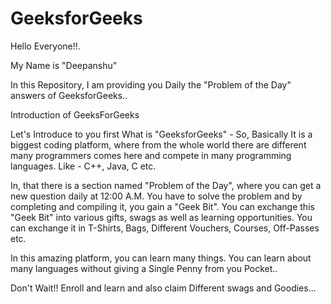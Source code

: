 # GeeksforGeeks

Hello Everyone!!.

My Name is "Deepanshu"

In this Repository, I am providing you Daily the "Problem of the Day" answers of GeeksforGeeks..

Introduction of GeeksForGeeks 


Let's Introduce to you first What is "GeeksforGeeks" - So, Basically It is a biggest coding platform, where from the whole world there are different many programmers comes here and compete in many programming languages. Like - C++, Java, C etc.

In, that there is a section named "Problem of the Day", where you can get a new question daily at 12:00 A.M. You have to solve the problem and by completing and compiling it, you gain a "Geek Bit". You can exchange this "Geek Bit" into various gifts, swags as well as learning opportunities. You can exchange it in T-Shirts, Bags, Different Vouchers, Courses, Off-Passes etc.

In this amazing platform, you can learn many things. You can learn about many languages without giving a Single Penny from you Pocket.. 

Don't Wait!! Enroll and learn and also claim Different swags and Goodies...


